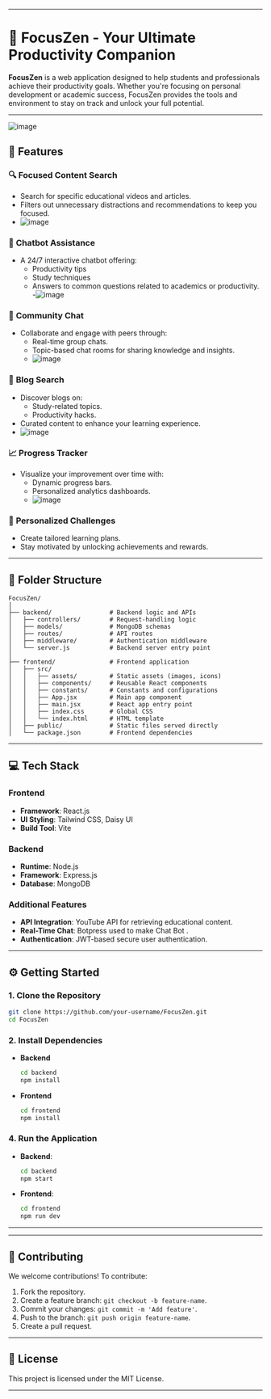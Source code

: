 

---

# 🚀 **FocusZen - Your Ultimate Productivity Companion**

**FocusZen** is a web application designed to help students and professionals achieve their productivity goals. Whether you're focusing on personal development or academic success, FocusZen provides the tools and environment to stay on track and unlock your full potential.

---
![image](https://github.com/user-attachments/assets/2a5740f9-e7cd-4783-9120-53a46148025e)


## **🌟 Features**

### 🔍 **Focused Content Search**
- Search for specific educational videos and articles.  
- Filters out unnecessary distractions and recommendations to keep you focused.
- ![image](https://github.com/user-attachments/assets/287220bf-ab90-4764-a7b2-ef126b1c42ca)


### 🤖 **Chatbot Assistance**
- A 24/7 interactive chatbot offering:  
  - Productivity tips  
  - Study techniques  
  - Answers to common questions related to academics or productivity.
  -![image](https://github.com/user-attachments/assets/f797a318-e1ea-427c-b3f3-bb7d7d3890e8)



### 💬 **Community Chat**
- Collaborate and engage with peers through:  
  - Real-time group chats.  
  - Topic-based chat rooms for sharing knowledge and insights.
  - ![image](https://github.com/user-attachments/assets/08730b0f-e559-4f2e-94aa-e96008a17357)


### 📰 **Blog Search**
- Discover blogs on:  
  - Study-related topics.  
  - Productivity hacks.  
- Curated content to enhance your learning experience.
- ![image](https://github.com/user-attachments/assets/947c0a17-f898-46c8-8d50-89d5a150c33d)


### 📈 **Progress Tracker**
- Visualize your improvement over time with:  
  - Dynamic progress bars.  
  - Personalized analytics dashboards.
  - ![image](https://github.com/user-attachments/assets/fada44ef-6c30-42df-b705-efb18f6e9124)



### 🎯 **Personalized Challenges**
- Create tailored learning plans.  
- Stay motivated by unlocking achievements and rewards.

---



## **📂 Folder Structure**

```
FocusZen/
│
├── backend/                # Backend logic and APIs
│   ├── controllers/        # Request-handling logic
│   ├── models/             # MongoDB schemas
│   ├── routes/             # API routes
│   ├── middleware/         # Authentication middleware
│   └── server.js           # Backend server entry point
│
├── frontend/               # Frontend application
│   ├── src/
│   │   ├── assets/         # Static assets (images, icons)
│   │   ├── components/     # Reusable React components
│   │   ├── constants/      # Constants and configurations
│   │   ├── App.jsx         # Main app component
│   │   ├── main.jsx        # React app entry point
│   │   ├── index.css       # Global CSS
│   │   └── index.html      # HTML template
│   ├── public/             # Static files served directly
│   └── package.json        # Frontend dependencies

```

---

## **💻 Tech Stack**

### **Frontend**  
- **Framework**: React.js  
- **UI Styling**: Tailwind CSS, Daisy UI  
- **Build Tool**: Vite  

### **Backend**  
- **Runtime**: Node.js  
- **Framework**: Express.js  
- **Database**: MongoDB  

### **Additional Features**  
- **API Integration**: YouTube API for retrieving educational content.  
- **Real-Time Chat**: Botpress used to make Chat Bot .  
- **Authentication**: JWT-based secure user authentication.  

---

## **⚙️ Getting Started**

### **1. Clone the Repository**
```bash
git clone https://github.com/your-username/FocusZen.git
cd FocusZen
```

### **2. Install Dependencies**
- **Backend**  
  ```bash
  cd backend
  npm install
  ```
- **Frontend**  
  ```bash
  cd frontend
  npm install
  ```

<!-- ### **3. Set Up Environment Variables**
Create a `.env` file in the `backend/` folder and add:  
```env
PORT=5000
MONGO_URI=your_mongodb_connection_string
JWT_SECRET=your_jwt_secret
YOUTUBE_API_KEY=your_youtube_api_key
``` -->

### **4. Run the Application**
- **Backend**:  
  ```bash
  cd backend
  npm start
  ```
- **Frontend**:  
  ```bash
  cd frontend
  npm run dev
  ```

---

  

---

## **🤝 Contributing**

We welcome contributions! To contribute:  
1. Fork the repository.  
2. Create a feature branch: `git checkout -b feature-name`.  
3. Commit your changes: `git commit -m 'Add feature'`.  
4. Push to the branch: `git push origin feature-name`.  
5. Create a pull request.  

---

## **📜 License**

This project is licensed under the MIT License.


---
